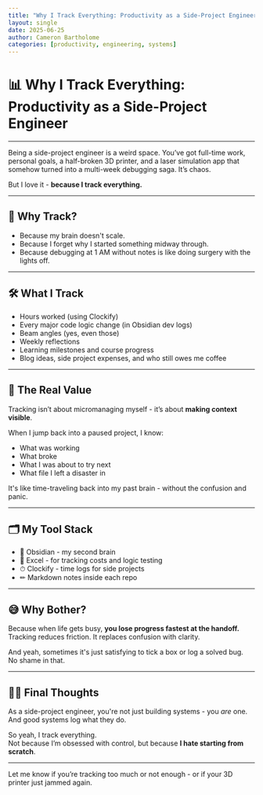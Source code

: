 ```yaml
---
title: "Why I Track Everything: Productivity as a Side-Project Engineer"
layout: single
date: 2025-06-25
author: Cameron Bartholome
categories: [productivity, engineering, systems]
---
```


# 📊 Why I Track Everything: Productivity as a Side-Project Engineer

---

Being a side-project engineer is a weird space. You’ve got full-time work, personal goals, a half-broken 3D printer, and a laser simulation app that somehow turned into a multi-week debugging saga. It’s chaos.

But I love it - **because I track everything.**

---

## 🧠 Why Track?

- Because my brain doesn't scale.
- Because I forget why I started something midway through.
- Because debugging at 1 AM without notes is like doing surgery with the lights off.

---

## 🛠 What I Track

- Hours worked (using Clockify)
- Every major code logic change (in Obsidian dev logs)
- Beam angles (yes, even those)
- Weekly reflections
- Learning milestones and course progress
- Blog ideas, side project expenses, and who still owes me coffee

---

## 🧭 The Real Value

Tracking isn’t about micromanaging myself - it’s about **making context visible**.

When I jump back into a paused project, I know:
- What was working
- What broke
- What I was about to try next
- What file I left a disaster in

It's like time-traveling back into my past brain - without the confusion and panic.

---

## 🗂 My Tool Stack

- 📒 Obsidian - my second brain
- 🧮 Excel - for tracking costs and logic testing
- ⏱ Clockify - time logs for side projects
- ✏ Markdown notes inside each repo

---

## 😅 Why Bother?

Because when life gets busy, **you lose progress fastest at the handoff.**  
Tracking reduces friction. It replaces confusion with clarity.

And yeah, sometimes it's just satisfying to tick a box or log a solved bug.  
No shame in that.

---

## 🧘‍♂️ Final Thoughts

As a side-project engineer, you're not just building systems - you *are* one.  
And good systems log what they do.

So yeah, I track everything.  
Not because I’m obsessed with control, but because **I hate starting from scratch**.

---

Let me know if you’re tracking too much or not enough - or if your 3D printer just jammed again.
